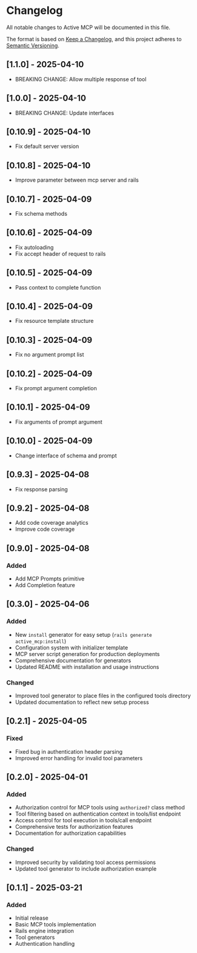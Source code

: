 # Changelog

All notable changes to Active MCP will be documented in this file.

The format is based on [Keep a Changelog](https://keepachangelog.com/en/1.0.0/),
and this project adheres to [Semantic Versioning](https://semver.org/spec/v2.0.0.html).

## [1.1.0] - 2025-04-10

- BREAKING CHANGE: Allow multiple response of tool

## [1.0.0] - 2025-04-10

- BREAKING CHANGE: Update interfaces

## [0.10.9] - 2025-04-10

- Fix default server version

## [0.10.8] - 2025-04-10

- Improve parameter between mcp server and rails

## [0.10.7] - 2025-04-09

- Fix schema methods

## [0.10.6] - 2025-04-09

- Fix autoloading
- Fix accept header of request to rails

## [0.10.5] - 2025-04-09

- Pass context to complete function

## [0.10.4] - 2025-04-09

- Fix resource template structure

## [0.10.3] - 2025-04-09

- Fix no argument prompt list

## [0.10.2] - 2025-04-09

- Fix prompt argument completion

## [0.10.1] - 2025-04-09

- Fix arguments of prompt argument

## [0.10.0] - 2025-04-09

- Change interface of schema and prompt

## [0.9.3] - 2025-04-08

- Fix response parsing

## [0.9.2] - 2025-04-08

- Add code coverage analytics
- Improve code coverage

## [0.9.0] - 2025-04-08

### Added

- Add MCP Prompts primitive
- Add Completion feature

## [0.3.0] - 2025-04-06

### Added

- New `install` generator for easy setup (`rails generate active_mcp:install`)
- Configuration system with initializer template
- MCP server script generation for production deployments
- Comprehensive documentation for generators
- Updated README with installation and usage instructions

### Changed

- Improved tool generator to place files in the configured tools directory
- Updated documentation to reflect new setup process

## [0.2.1] - 2025-04-05

### Fixed

- Fixed bug in authentication header parsing
- Improved error handling for invalid tool parameters

## [0.2.0] - 2025-04-01

### Added

- Authorization control for MCP tools using `authorized?` class method
- Tool filtering based on authentication context in tools/list endpoint
- Access control for tool execution in tools/call endpoint
- Comprehensive tests for authorization features
- Documentation for authorization capabilities

### Changed

- Improved security by validating tool access permissions
- Updated tool generator to include authorization example

## [0.1.1] - 2025-03-21

### Added

- Initial release
- Basic MCP tools implementation
- Rails engine integration
- Tool generators
- Authentication handling
